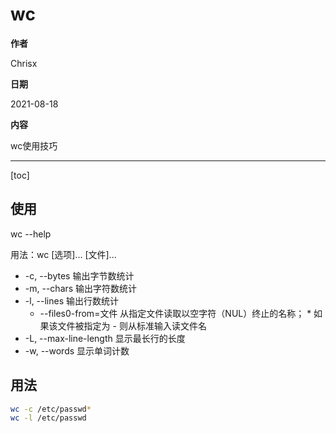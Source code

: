 # wc

**作者**

Chrisx

**日期**

2021-08-18

**内容**

wc使用技巧

----

[toc]

## 使用

wc --help

用法：wc [选项]... [文件]...

* -c, --bytes           输出字节数统计
* -m, --chars           输出字符数统计
* -l, --lines           输出行数统计
    * --files0-from=文件 从指定文件读取以空字符（NUL）终止的名称；
                       * 如果该文件被指定为 - 则从标准输入读文件名
* -L, --max-line-length  显示最长行的长度
* -w, --words            显示单词计数

## 用法

```sh
wc -c /etc/passwd*
wc -l /etc/passwd
```
